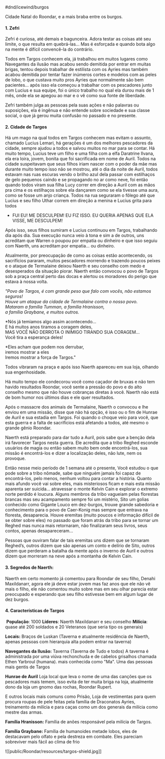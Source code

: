 #dnd/icewind/burgos 

Cidade Natal do Roondar, e a mais braba entre os burgos.
#### 1. Zefri
Zefri é curiosa, até demais e bagunceira. Adora testar as coisas até seu limite, o que resulta em quebrá-las... Mas é esforçada e quando bota algo na mente é difícil convencê-la do contrário.

Todos em Targos conhecem ela, já trabalhou em muitos lugares como Navegantes da ilusão mas acabou sendo demitida por entrar em muitas brigas, tentou depois trabalhar de estilista com os Ayries mas também acabou demitida por tentar fazer inúmeros cortes e modelos com as peles de lobo, o que custava muito pros Ayries que normalmente são bem pacientes... após isso ela começou a trabalhar com os pescadores junto com Lucius e sua
equipe, foi o único trabalho no qual ela durou mais de 1 mês, onde ela se apegou ao mar e o vê como sua fonte de liberdade.

Zefri também julga as pessoas pela suas ações e não palavras ou suposições, ela é ingênua e não entende sobre sociedade e sua classe social, o que já gerou muita confusão no passado e no presente.

#### 2. Cidade de Targos
Há um mago na qual todos em Targos conhecem mas evitam o assunto, chamado Lucius Lemari, há gerações é um dos melhores pescadores da cidade, sempre ajudou a todos e salvou muitos no mar para se contar. Há muito tempo, Lucius teve um filho e uma filha com a elfa Daratrine Ilvana, ela era loira, jovem, bonita que foi sacrificada em nome de Auril. Todos na cidade suspeitavam que seus filhos iriam nascer com o poder da mãe mas durante muito tempo isso não se mostrou, até o dia da noite de Auril, todos estavam nas ruas escuras vendo o brilho azul dela passar com estilhaços de gelo pequenos caindo e se propagando no ar como neve, foi então quando todos viram sua filha Lucy correr em direção a Auril com as mãos pra cima e os estilhaços sobre ela dançarem como se ela tivesse uma aura, como se fosse um anjo criança. Todos na rua seguraram o fôlego até que Lucius e seu filho Uthar correm em direção a menina e Lucius grita para todos

- FUI EU! ME DESCULPEM! EU FIZ ISSO. EU QUERIA APENAS QUE ELA VISSE, ME DESCULPEM!

Após isso, seus filhos sumiram e Lucius continuou em Targos, trabalhando dia após dia. Sua execução nunca veio à tona e sim a de outros, uns acreditam que Warren o poupou por empatia ou dinheiro e que isso seguiu com Naerth, uns acreditam por empatia… ou dinheiro.

Atualmente, por preocupação de como as coisas estão acontecendo, os sacrifícios pararam, muitos pescadores morrendo e trazendo poucos peixes e o ataque de Termalaine deixou Naerth e seu conselho com medo e desesperados da situação piorar. Naerth então convocou o povo de Targos sob a praça central perto das docas e alertou os moradores do perigo que estava à nossa volta.

*"Povo de Targos, é com grande peso que falo com vocês, não estamos seguros!  
Houve um ataque da cidade de Termalaine contra o nosso povo.  
Mataram a família Tumman, a família Hranisson,  
a família Graybane, e muitos outros.*

*Nós já temiamos algo assim acontecendo…  
E há muitos anos tiramos a coragem deles,  
MAS VOCÊ NÃO DERROTA O INIMIGO TIRANDO SUA CORAGEM…  
Você tira a esperança deles!

*Eles acham que podem nos derrubar,  
iremos mostrar a eles  
Iremos mostrar a força de Targos."

Todos vibraram na praça e após isso Naerth apareceu em sua loja, olhando sua engenhosidade.

Há muito tempo ele condecorou você como caçador de bruxas e não tem havido resultados Roondar, você sente a pressão do povo e do alto conselho mesmo que não houve cobranças diretas à você. Naerth não está de bom humor nos últimos dias e ele quer resultados.

Após o massacre dos animais de Termalaine, Naerth o convocou e lhe enviou em uma missão, disse que não há opção, é isso ou o fim de Hunrae de Auril e sua estadia em Targos. Foi quando o choque veio para você, que esta guerra e a falta de sacrifícios está afetando a todos, até mesmo o grande gênio Roondar.

Naerth está preparado para dar tudo a Auril, pois sabe que a benção dela irá favorecer Targos nesta guerra. Ele acredita que a tribo Reghed esconde usuários de magia ou então sabem muito bem onde encontrá-los, sua missão é encontrá-los e dizer a localização deles, não lute, nem os provoque.

Então nesse meio período de 1 semana até o presente, Você estudou o que pode sobre a tribo nômade, sabe que ninguém jamais foi capaz de encontrá-los, pelo menos, nenhum voltou para contar a história. Quanto mais afundo você vai sobre eles, mais misteriosos ficam e mais esta missão aparenta ser suicida… atravessar o monte Kelvin Cain e explorar o extremo norte perdido é loucura. Alguns membros da tribo vagueiam pelas florestas brancas mas seu acampamento sempre foi um mistério, Sito um golias conhecido como Gigante Louco em dez-burgos, trouxe grande sabedoria e conhecimento para o povo de Caer-Konig mas sempre que entrava na floresta, desaparecia. Houve eremitas (muito poucos e informação difícil de se obter sobre eles) no passado que foram atrás da tribo para se tornar um Reghed mas nunca mais retornaram, não finalizaram seus livros, seus contos, apenas desapareceram…

Pessoas que ouviram falar de tais eremitas uns dizem que se tornaram Reghed’s, outros dizem que são apenas um conto e delírio de Sito, outros dizem que perderam a batalha da mente após o inverno de Auril e outros dizem que morreram na neve após a montanha de Kelvin Cain.

#### 3. Segredos de Naerth:
Naerth em certo momento já comentou para Roondar de seu filho, Denahi Maxildanarr, agora ele já deve estar jovem mas faz anos que ele não vê mais o filho, ele não comentou muito sobre mas em seu olhar parecia estar preocupado e esperando que seu filho estivesse bem em algum lugar de dez burgos.
#### 4. Características de Targos

 **População**: 1000
**Líderes**: Naerth Maxildanarr e seu conselho
**Milícia**: quase até 200 soldados e 20 Veteranos (que seria tipo os generais)

**Locais:**
Braços de Luskan (Taverna e atualmente residência de Naerth, apenas pessoas com hierarquia alta podem entrar na taverna)

**Navegantes da Ilusão:** Taverna (Taverna de Tudo e todos)
A taverna é administrada por uma viúva rechonchuda e de cabelos grisalhos chamada Ethen Yarbroul (humana). mais conhecida como "Ma". Uma das pessoas mais gentis de Targos

**Hunrae de Auril**
Loja local que leva o nome de uma das canções que os pescadores mais temem, isso evita de ter muita briga na loja, atualmente dono da loja um gnomo das rochas, Roondar Rupert.

E outros locais mais comuns como Prisão, Loja de vestimentas para quem procura roupas de pele feitas pela família de Draconatos Ayries, treinamento da milícia e para caças como um dos generais da milícia como mestre das armas.

**Família Hranisson:** Família de anões responsável pela milícia de Targos.

**Família Graybane:** Família de humanoides metade lobos, eles de destacavam pelo olfato e pela destreza em combate. Eles pareciam sobreviver mais fácil ao clima de frio

![[public/Roondar/resources/targos-shield.jpg]]

